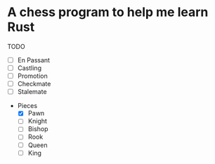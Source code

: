 # A chess program to help me learn Rust

TODO 
- [ ] En Passant
- [ ] Castling
- [ ] Promotion
- [ ] Checkmate
- [ ] Stalemate
- Pieces
  - [x] Pawn
  - [ ] Knight
  - [ ] Bishop
  - [ ] Rook
  - [ ] Queen
  - [ ] King